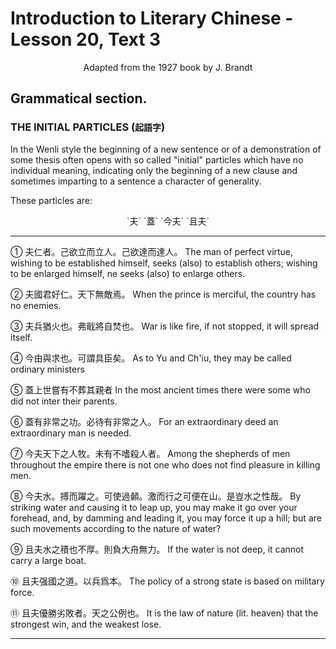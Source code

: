 # Introduction to Literary Chinese - Lesson 20, Text 3

<center>Adapted from the 1927 book by J. Brandt</center>

## Grammatical section.

### THE INITIAL PARTICLES (`起語字`)

In the Wenli style the beginning of a new sentence or of a demonstration of some thesis often opens with so called "initial" particles which have no individual meaning, indicating only the beginning of a new clause and sometimes imparting to a sentence a character of generality.

These particles are:

<center>`夫` `蓋` `今夫` `且夫`</center>

---

① 夫仁者。己欲立而立人。己欲達而達人。
The man of perfect virtue, wishing to be established himself, seeks (also) to establish others; wishing to be enlarged himself, ne seeks (also) to enlarge others.

② 夫國君好仁。天下無敵焉。
When the prince is merciful, the country has no enemies.

③ 夫兵猶火也。弗戢將自焚也。
War is like fire, if not stopped, it will spread itself.

④ 今由與求也。可謂具臣矣。
As to Yu and Ch'iu, they may be called ordinary ministers

⑤ 蓋上世嘗有不葬其親者
In the most ancient times there were some who did not inter their parents.

⑥ 蓋有非常之功。必待有非常之人。
For an extraordinary deed an extraordinary man is needed.

⑦ 今夫天下之人牧。未有不嗜殺人者。
Among the shepherds of men throughout the empire there is not one who does not find pleasure in killing men.

⑧ 今夫水。搏而躍之。可使過顙。激而行之可便在山。是豈水之性哉。
By striking water and causing it to leap up, you may make it go over your forehead, and, by damming and leading it, you may force it up a hill; but are such movements according to the nature of water?

⑨ 且夫水之積也不厚。則負大舟無力。
If the water is not deep, it cannot carry a large boat.

⑩ 且夫强國之道。以兵爲本。
The policy of a strong state is based on military force.

⑪ 且夫優勝劣敗者。天之公例也。
It is the law of nature (lit. heaven) that the strongest win, and the weakest lose.

---
